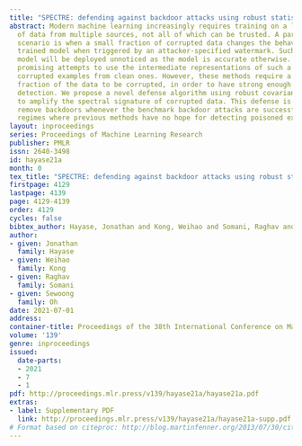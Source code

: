 ```yaml
---
title: "SPECTRE: defending against backdoor attacks using robust statistics"
abstract: Modern machine learning increasingly requires training on a large collection
  of data from multiple sources, not all of which can be trusted. A particularly frightening
  scenario is when a small fraction of corrupted data changes the behavior of the
  trained model when triggered by an attacker-specified watermark. Such a compromised
  model will be deployed unnoticed as the model is accurate otherwise. There has been
  promising attempts to use the intermediate representations of such a model to separate
  corrupted examples from clean ones. However, these methods require a significant
  fraction of the data to be corrupted, in order to have strong enough signal for
  detection. We propose a novel defense algorithm using robust covariance estimation
  to amplify the spectral signature of corrupted data. This defense is able to completely
  remove backdoors whenever the benchmark backdoor attacks are successful, even in
  regimes where previous methods have no hope for detecting poisoned examples.
layout: inproceedings
series: Proceedings of Machine Learning Research
publisher: PMLR
issn: 2640-3498
id: hayase21a
month: 0
tex_title: "SPECTRE: defending against backdoor attacks using robust statistics"
firstpage: 4129
lastpage: 4139
page: 4129-4139
order: 4129
cycles: false
bibtex_author: Hayase, Jonathan and Kong, Weihao and Somani, Raghav and Oh, Sewoong
author:
- given: Jonathan
  family: Hayase
- given: Weihao
  family: Kong
- given: Raghav
  family: Somani
- given: Sewoong
  family: Oh
date: 2021-07-01
address:
container-title: Proceedings of the 38th International Conference on Machine Learning
volume: '139'
genre: inproceedings
issued:
  date-parts:
  - 2021
  - 7
  - 1
pdf: http://proceedings.mlr.press/v139/hayase21a/hayase21a.pdf
extras:
- label: Supplementary PDF
  link: http://proceedings.mlr.press/v139/hayase21a/hayase21a-supp.pdf
# Format based on citeproc: http://blog.martinfenner.org/2013/07/30/citeproc-yaml-for-bibliographies/
---
```

